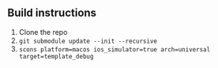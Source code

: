 ## Build instructions

1. Clone the repo
2. `git submodule update --init --recursive`
3. `scons platform=macos ios_simulator=true arch=universal target=template_debug`
